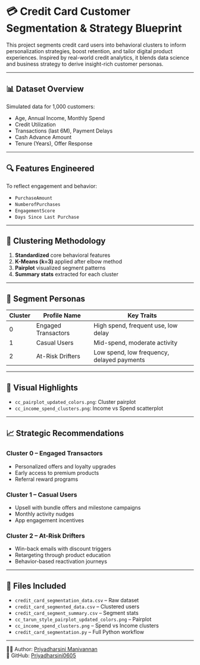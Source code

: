 
# 💳 Credit Card Customer Segmentation & Strategy Blueprint

This project segments credit card users into behavioral clusters to inform personalization strategies, boost retention, and tailor digital product experiences. Inspired by real-world credit analytics, it blends data science and business strategy to derive insight-rich customer personas.

---

## 📊 Dataset Overview
Simulated data for 1,000 customers:
- Age, Annual Income, Monthly Spend
- Credit Utilization
- Transactions (last 6M), Payment Delays
- Cash Advance Amount
- Tenure (Years), Offer Response

---

## 🔍 Features Engineered
To reflect engagement and behavior:
- `PurchaseAmount`
- `NumberofPurchases`
- `EngagementScore`
- `Days Since Last Purchase`

---

## 🧪 Clustering Methodology
1. **Standardized** core behavioral features
2. **K-Means (k=3)** applied after elbow method
3. **Pairplot** visualized segment patterns
4. **Summary stats** extracted for each cluster

---

## 🧠 Segment Personas

| Cluster | Profile Name         | Key Traits |
|---------|----------------------|------------|
| 0       | Engaged Transactors  | High spend, frequent use, low delay |
| 1       | Casual Users         | Mid-spend, moderate activity |
| 2       | At-Risk Drifters     | Low spend, low frequency, delayed payments |

---

## 📸 Visual Highlights
- `cc_pairplot_updated_colors.png`: Cluster pairplot
- `cc_income_spend_clusters.png`: Income vs Spend scatterplot

---

## 📈 Strategic Recommendations

### Cluster 0 – Engaged Transactors
- Personalized offers and loyalty upgrades
- Early access to premium products
- Referral reward programs

### Cluster 1 – Casual Users
- Upsell with bundle offers and milestone campaigns
- Monthly activity nudges
- App engagement incentives

### Cluster 2 – At-Risk Drifters
- Win-back emails with discount triggers
- Retargeting through product education
- Behavior-based reactivation journeys

---

## 📁 Files Included
- `credit_card_segmentation_data.csv` – Raw dataset
- `credit_card_segmented_data.csv` – Clustered users
- `credit_card_segment_summary.csv` – Segment stats
- `cc_tarun_style_pairplot_updated_colors.png` – Pairplot
- `cc_income_spend_clusters.png` – Spend vs Income clusters
- `credit_card_segmentation.py` – Full Python workflow

---

👩‍💻 Author: [Priyadharsini Manivannan](https://www.linkedin.com/in/priyadharsini-manivannan)  
🔗 GitHub: [Priyadharsini0605](https://github.com/Priyadharsini0605)
